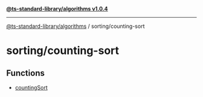 [**@ts-standard-library/algorithms v1.0.4**](../../README.md)

***

[@ts-standard-library/algorithms](../../modules.md) / sorting/counting-sort

# sorting/counting-sort

## Functions

- [countingSort](functions/countingSort.md)
